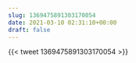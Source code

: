 ```yaml
---
slug: 1369475891303170054
date: 2021-03-10 02:31:10+00:00
draft: false
---
```


{{< tweet 1369475891303170054 >}}
